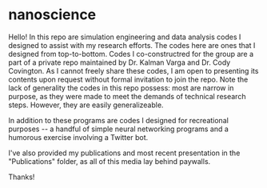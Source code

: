 # nanoscience
Hello! In this repo are simulation engineering and data analysis codes I designed to assist with my research efforts. The codes here are ones that I designed from top-to-bottom. Codes I co-constructred for the group are a part of a private repo maintained by Dr. Kalman Varga and Dr. Cody Covington. As I cannot freely share these codes, I am open to presenting its contents upon request without formal invitation to join the repo. Note the lack of generality the codes in this repo possess: most are narrow in purpose, as they were made to meet the demands of technical research steps. However, they are easily generalizeable.

In addition to these programs are codes I designed for recreational purposes -- a handful of simple neural
networking programs and a humorous exercise involving a Twitter bot.

I've also provided my publications and most recent presentation in the "Publications" folder, as all of this media lay behind paywalls.

Thanks!

